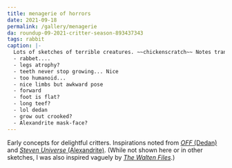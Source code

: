 ```yaml
---
title: menagerie of horrors
date: 2021-09-18
permalink: /gallery/menagerie
da: roundup-09-2021-critter-season-893437343
tags: rabbit
caption: |-
  Lots of sketches of terrible creatures. ~~chickenscratch~~ Notes transcribed below, in (more or less) the order they happened:
  - rabbet....
  - legs atrophy?
  - teeth never stop growing... Nice
  - too humanoid...
  - nice limbs but awkward pose
  - forward
  - foot is flat?
  - long teef?
  - lol dedan
  - grow out crooked?
  - Alexandrite mask-face?
---
```

Early concepts for delightful critters. Inspirations noted from <a href="https://off.fandom.com/wiki/Dedan" class="ext"><i>OFF</i> (Dedan)</a> and <a href="https://steven-universe.fandom.com/wiki/Alexandrite?file=Super_Watermelon_Island_111.png" class="ext"><i>Steven Universe</i> (Alexandrite)</a>. (While not shown here or in other sketches, I was also inspired vaguely by <a href="https://thewaltenarchives.fandom.com/wiki/Bon?file=Bonkillrose.jpg" class="ext"><i>The Walten Files</i></a>.)